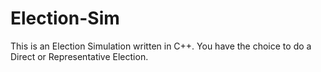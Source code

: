 # Election-Sim
This is an Election Simulation written in C++. You have the choice to do a Direct or Representative Election. 

